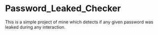 # Password_Leaked_Checker
This is a simple project of mine which detects if any given password was leaked during any interaction. 
